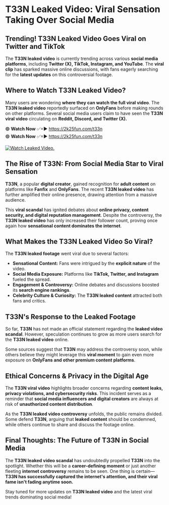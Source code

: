 # T33N Leaked Video: Viral Sensation Taking Over Social Media

## **Trending! T33N Leaked Video Goes Viral on Twitter and TikTok**
The **T33N leaked video** is currently trending across various **social media platforms**, including **Twitter (X), TikTok, Instagram, and YouTube**. The **viral clip** has sparked massive online discussions, with fans eagerly searching for the **latest updates** on this controversial footage.

## **Where to Watch T33N Leaked Video?**
Many users are wondering **where they can watch the full viral video**. The **T33N leaked video** reportedly surfaced on **OnlyFans** before making rounds on other platforms. Several social media users claim to have seen the **T33N viral video** circulating on **Reddit, Discord, and Twitter (X).**

🟢 **Watch Now** ✅=► https://2k25fun.com/t33n  
🟢 **Watch Now** ✅=► https://2k25fun.com/t33n  

[![Watch Leaked Video.](https://miro.medium.com/v2/resize:fit:828/format:webp/1*cilzJN44JGOrTw9NJCrNHA.gif "Watch Leaked Video")](https://2k25fun.com/t33n)

## **The Rise of T33N: From Social Media Star to Viral Sensation**
**T33N**, a popular **digital creator**, gained recognition for **adult content** on platforms like **Fanfix** and **OnlyFans**. The recent **T33N leaked video** has further amplified their online presence, drawing attention from a massive audience.

This **viral scandal** has ignited debates about **online privacy, content security, and digital reputation management**. Despite the controversy, the **T33N leaked video** has only increased their follower count, proving once again how **sensational content dominates the internet**.

## **What Makes the T33N Leaked Video So Viral?**
The **T33N leaked footage** went viral due to several factors:
- **Sensational Content:** Fans were intrigued by the **explicit nature** of the video.
- **Social Media Exposure:** Platforms like **TikTok, Twitter, and Instagram** fueled the spread.
- **Engagement & Controversy:** Online debates and discussions boosted its **search engine rankings**.
- **Celebrity Culture & Curiosity:** The **T33N leaked content** attracted both fans and critics.

## **T33N's Response to the Leaked Footage**
So far, **T33N** has not made an official statement regarding the **leaked video scandal**. However, speculation continues to grow as more users search for the **T33N leaked video** online.

Some sources suggest that **T33N** may address the controversy soon, while others believe they might leverage this **viral moment** to gain even more exposure on **OnlyFans and other premium content platforms**.

## **Ethical Concerns & Privacy in the Digital Age**
The **T33N viral video** highlights broader concerns regarding **content leaks, privacy violations, and cybersecurity risks**. This incident serves as a reminder that **social media influencers and digital creators** are always at risk of **unauthorized content distribution**.

As the **T33N leaked video controversy** unfolds, the public remains divided. Some defend **T33N**, arguing that **leaked content** should be condemned, while others continue to share and discuss the footage online.

## **Final Thoughts: The Future of T33N in Social Media**
The **T33N leaked video scandal** has undoubtedly propelled **T33N** into the spotlight. Whether this will be a **career-defining moment** or just another fleeting **internet controversy** remains to be seen. One thing is certain—**T33N has successfully captured the internet's attention, and their viral fame isn't fading anytime soon.**

Stay tuned for more updates on **T33N leaked video** and the latest viral trends dominating social media!